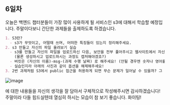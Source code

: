 ## 6일차
오늘은 백엔드 챕터분들이 가장 많이 사용하게 될 서비스인 s3에 대해서 학습할 예정입니다. 주말이다보니 간단한 과제들을 출제하도록 하겠습니다.

```.md
1. S3란?
  - s3가 무엇이고, 어떨때 쓰며, 어떠한 특징들이 있는지 정리해주세요.
2. s3 만들고 자신의 파일 올려보기 실습
  - s3를 만들고 자신의 파일을 업로드하신 다음, 보안을 전부 풀어주시고 웹사이트에서 자신의 이미지가 띄워진걸 캡처해주세요! 
    (물론 생성하시고 업로드하시는 과정도 캡처해야겠죠?)
  - 버킷은 (자신의 이름)-msg-(과제 수행 날짜) 로 해주세요! (안될 경우엔 숫자나 영어를 임의로 붙혀주세요)
  - 실습인지라 아래의 사진과 같이 옵션을 해제해주세요!
3. 2번 과제처럼 S3에서 public 접근을 허용하게 되면 무슨 문제가 일어날 수 있을까? 그 문제를 해결하기 위해 public 접근을 막았을때 어떤식으로 s3에 접근할 수 있을까?
```
![image](https://github.com/GSM-MSG/DevOps-Onboarding/assets/82383294/40393f44-81be-4888-89ba-858edaff2e62)

에 대한 내용들을 자신의 생각을 잘 담아서 구체적으로 작성해주시면 감사하겠습니다! 주말이라 다들 힘드실텐데 열심히 하시는 모습이 참 보기 좋습니다. 화이팅!
